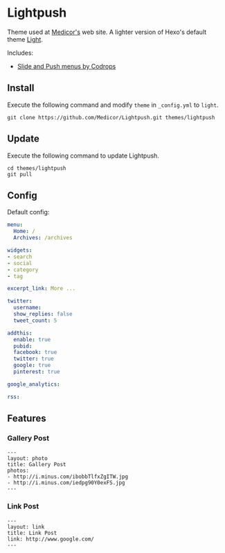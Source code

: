 # Lightpush

Theme used at [Medicor's](http://www.medicor.se) web site. A lighter version of Hexo's default theme [Light](https://github.com/hexojs/hexo-theme-light).

Includes:
* [Slide and Push menus by Codrops](http://tympanus.net/codrops/2013/04/17/slide-and-push-menus/)

## Install

Execute the following command and modify `theme` in `_config.yml` to `light`.

```
git clone https://github.com/Medicor/Lightpush.git themes/lightpush
```

## Update

Execute the following command to update Lightpush.

```
cd themes/lightpush
git pull
```

## Config

Default config:

``` yaml
menu:
  Home: /
  Archives: /archives

widgets:
- search
- social
- category
- tag

excerpt_link: More ...

twitter:
  username:
  show_replies: false
  tweet_count: 5

addthis:
  enable: true
  pubid:
  facebook: true
  twitter: true
  google: true
  pinterest: true

google_analytics:

rss:
```

## Features

### Gallery Post
```
---
layout: photo
title: Gallery Post
photos:
- http://i.minus.com/ibobbTlfxZgITW.jpg
- http://i.minus.com/iedpg90Y0exFS.jpg
---
```

### Link Post
```
---
layout: link
title: Link Post
link: http://www.google.com/
---
```

[Hexo]: http://hexo.io/
[AddThis]: https://www.addthis.com/dashboard/
